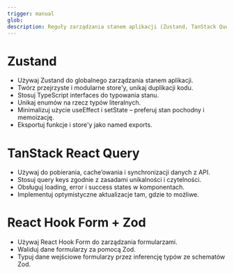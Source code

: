 ```yaml
---
trigger: manual
glob:
description: Reguły zarządzania stanem aplikacji (Zustand, TanStack Query, React Hook Form).
---
```


# Zustand

- Używaj Zustand do globalnego zarządzania stanem aplikacji.
- Twórz przejrzyste i modularne store'y, unikaj duplikacji kodu.
- Stosuj TypeScript interfaces do typowania stanu.
- Unikaj enumów na rzecz typów literalnych.
- Minimalizuj użycie useEffect i setState – preferuj stan pochodny i memoizację.
- Eksportuj funkcje i store'y jako named exports.

# TanStack React Query

- Używaj do pobierania, cache’owania i synchronizacji danych z API.
- Stosuj query keys zgodnie z zasadami unikalności i czytelności.
- Obsługuj loading, error i success states w komponentach.
- Implementuj optymistyczne aktualizacje tam, gdzie to możliwe.

# React Hook Form + Zod

- Używaj React Hook Form do zarządzania formularzami.
- Waliduj dane formularzy za pomocą Zod.
- Typuj dane wejściowe formularzy przez inferencję typów ze schematów Zod.
